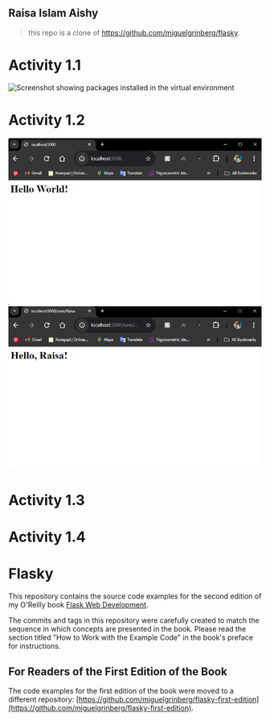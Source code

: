 ## Raisa Islam Aishy
> this repo is a clone of https://github.com/miguelgrinberg/flasky. 

# Activity 1.1
![Screenshot showing packages installed in the virtual environment](image.png)

# Activity 1.2
![Screenshot of Hello World flask app index route](/assets/img/image.png)
![Screenshot of flask app with dynamic route by user name](/assets/img/image-1.png)

# Activity 1.3


# Activity 1.4

Flasky
======

This repository contains the source code examples for the second edition of my O'Reilly book [Flask Web Development](http://www.flaskbook.com).

The commits and tags in this repository were carefully created to match the sequence in which concepts are presented in the book. Please read the section titled "How to Work with the Example Code" in the book's preface for instructions.

For Readers of the First Edition of the Book
--------------------------------------------

The code examples for the first edition of the book were moved to a different repository: [https://github.com/miguelgrinberg/flasky-first-edition](https://github.com/miguelgrinberg/flasky-first-edition).
